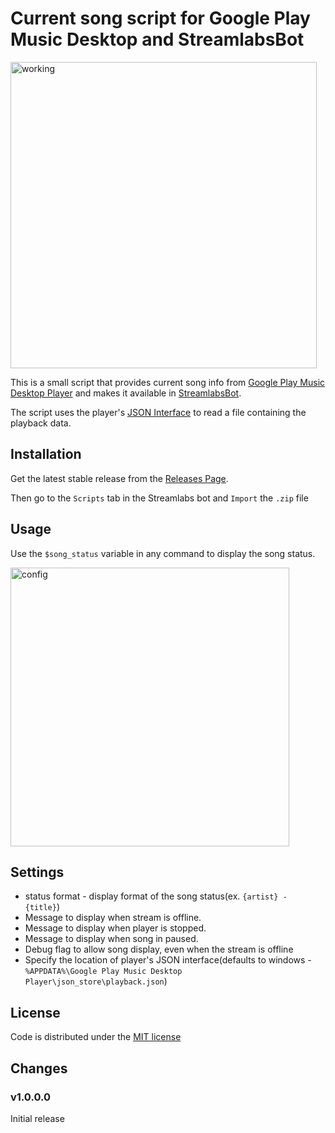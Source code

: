 # Current song script for Google Play Music Desktop and StreamlabsBot 

<img width="490" alt="working" src="https://user-images.githubusercontent.com/127317/38418345-ae67f8d8-39a4-11e8-84e8-742f61e23466.png">


This is a small script that provides current song info from [Google Play Music Desktop Player](https://www.googleplaymusicdesktopplayer.com/)
and makes it available in [StreamlabsBot](https://streamlabs.com/chatbot).

The script uses the player's [JSON Interface](https://github.com/MarshallOfSound/Google-Play-Music-Desktop-Player-UNOFFICIAL-/blob/master/docs/PlaybackAPI.md)
to read a file containing the playback data.

## Installation

Get the latest stable release from the [Releases Page](https://github.com/nvloff/song_status/releases).

Then go to the `Scripts` tab in the Streamlabs bot and `Import` the `.zip` file
## Usage

Use the `$song_status` variable in any command to display the song status.

<img width="446" alt="config" src="https://user-images.githubusercontent.com/127317/38418325-9b9855c2-39a4-11e8-8a66-86635286f668.png">


## Settings

 * status format - display format of the song status(ex. `{artist} - {title}`)
 * Message to display when stream is offline.
 * Message to display when player is stopped.
 * Message to display when song in paused.
 * Debug flag to allow song display, even when the stream is offline
 * Specify the location of player's JSON interface(defaults to windows - `%APPDATA%\Google Play Music Desktop Player\json_store\playback.json`)
 
 
 ## License
 
 Code is distributed under the [MIT license](https://github.com/nvloff/song_status/blob/master/LICENSE)
 
 
 ## Changes
 
 ### v1.0.0.0
   Initial release
 
